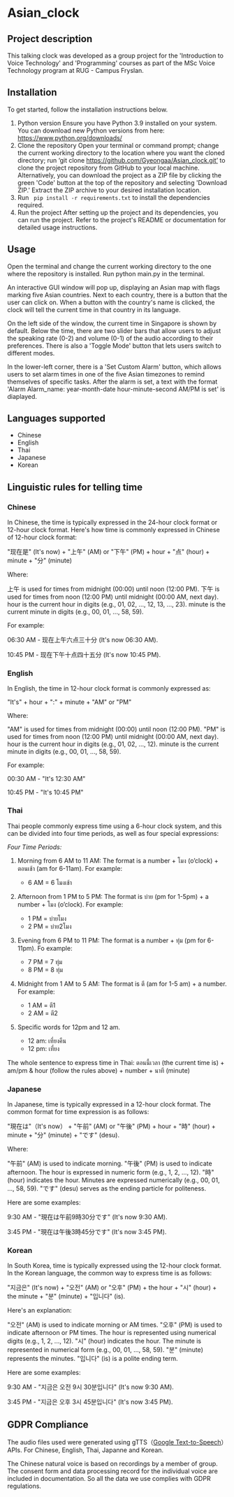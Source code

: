 # Asian_clock

## Project description
This talking clock was developed as a group project for the 'Introduction to Voice Technology' and 'Programming' courses as part of the MSc Voice Technology program at RUG - Campus Fryslan.

## Installation
To get started, follow the installation instructions below.
1. Python version
    Ensure you have Python 3.9 installed on your system. You can download new Python versions from here: https://www.python.org/downloads/
2. Clone the repository
    Open your terminal or command prompt; change the current working directory to the location where you want the cloned directory; run ‘git clone https://github.com/Gyeongaa/Asian_clock.git’ to clone the project repository from GitHub to your local machine.
    Alternatively, you can download the project as a ZIP file by clicking the green 'Code' button at the top of the repository and selecting 'Download ZIP.' Extract the ZIP archive to your desired installation location.
3. Run ` pip install -r requirements.txt` to install the dependencies required.    
4. Run the project
    After setting up the project and its dependencies, you can run the project. Refer to the project's README or documentation for detailed usage instructions.


## Usage
Open the terminal and change the current working directory to the one where the repository is installed. Run python main.py in the terminal.

An interactive GUI window will pop up, displaying an Asian map with flags marking five Asian countries. Next to each country, there is a button that the user can click on. When a button with the country's name is clicked, the clock will tell the current time in that country in its language.

On the left side of the window, the current time in Singapore is shown by default. Below the time, there are two slider bars that allow users to adjust the speaking rate (0-2) and volume (0-1) of the audio according to their preferences. There is also a 'Toggle Mode' button that lets users switch to different modes.

In the lower-left corner, there is a 'Set Custom Alarm' button, which allows users to set alarm times in one of the five Asian timezones to remind themselves of specific tasks. After the alarm is set, a text with the format 'Alarm Alarm_name: year-month-date hour-minute-second AM/PM is set' is diaplayed.


## Languages supported
- Chinese 
- English
- Thai
- Japanese
- Korean

## Linguistic rules for telling time

### Chinese
In Chinese, the time is typically expressed in the 24-hour clock format or 12-hour clock format. Here's how time is commonly expressed in Chinese of 12-hour clock format:

"现在是" (It's now) + "上午" (AM) or "下午" (PM) + hour + "点" (hour) + minute + "分" (minute)

Where:

上午 is used for times from midnight (00:00) until noon (12:00 PM).
下午 is used for times from noon (12:00 PM) until midnight (00:00 AM, next day).
hour is the current hour in digits (e.g., 01, 02, ..., 12, 13, ..., 23).
minute is the current minute in digits (e.g., 00, 01, ..., 58, 59).

For example:

06:30 AM - 现在上午六点三十分 (It's now 06:30 AM).

10:45 PM - 现在下午十点四十五分 (It's now 10:45 PM).


### English
In English, the time in 12-hour clock format is commonly expressed as:

"It's" + hour + ":" + minute + "AM" or "PM"

Where:

"AM" is used for times from midnight (00:00) until noon (12:00 PM).
"PM" is used for times from noon (12:00 PM) until midnight (00:00 AM, next day).
hour is the current hour in digits (e.g., 01, 02, ..., 12).
minute is the current minute in digits (e.g., 00, 01, ..., 58, 59).

For example:

00:30 AM - "It's 12:30 AM"

10:45 PM - "It's 10:45 PM"

### Thai
Thai people commonly express time using a 6-hour clock system, and this can be divided into four time periods, as well as four special expressions:

*Four Time Periods:*

1. Morning from 6 AM to 11 AM: The format is a number + โมง (o’clock) + ตอนเช้า (am for 6-11am). For example:
   - 6 AM = 6 โมงเช้า

2. Afternoon from 1 PM to 5 PM: The format is บ่าย (pm for 1-5pm) + a number + โมง (o’clock). For example:
   - 1 PM = บ่ายโมง 
   - 2 PM = บ่าย2โมง

3. Evening from 6 PM to 11 PM: The format is a number + ทุ่ม (pm for 6-11pm). Fo example:
   - 7 PM = 7 ทุ่ม 
   - 8 PM = 8 ทุ่ม 

4. Midnight from 1 AM to 5 AM: The format is ตี (am for 1-5 am) + a number. For example:
   - 1 AM = ตี1 
   - 2 AM = ตี2 

5. Specific words for 12pm and 12 am.
   - 12 am: เที่ยงคืน
   - 12 pm: เที่ยง

The whole sentence to express time in Thai:
ตอนนี้เวลา (the current time is) + am/pm & hour (follow the rules above) + number + นาที (minute)

### Japanese
In Japanese, time is typically expressed in a 12-hour clock format. The common format for time expression is as follows:

"現在は"（It's now） + "午前" (AM) or "午後" (PM) + hour + "時" (hour) + minute + "分" (minute) + "です" (desu).

Where:

"午前" (AM) is used to indicate morning.
"午後" (PM) is used to indicate afternoon.
The hour is expressed in numeric form (e.g., 1, 2, ..., 12).
"時" (hour) indicates the hour.
Minutes are expressed numerically (e.g., 00, 01, ..., 58, 59).
"です" (desu) serves as the ending particle for politeness.

Here are some examples:

9:30 AM - "現在は午前9時30分です" (It's now 9:30 AM).

3:45 PM - "現在は午後3時45分です" (It's now 3:45 PM).

### Korean
In South Korea, time is typically expressed using the 12-hour clock format. In the Korean language, the common way to express time is as follows:

"지금은" (It's now) + "오전" (AM) or "오후" (PM) + the hour + "시" (hour) + the minute + "분" (minute) + "입니다" (is).

Here's an explanation:

"오전" (AM) is used to indicate morning or AM times.
"오후" (PM) is used to indicate afternoon or PM times.
The hour is represented using numerical digits (e.g., 1, 2, ..., 12).
"시" (hour) indicates the hour.
The minute is represented in numerical form (e.g., 00, 01, ..., 58, 59).
"분" (minute) represents the minutes.
"입니다" (is) is a polite ending term.

Here are some examples:

9:30 AM - "지금은 오전 9시 30분입니다" (It's now 9:30 AM).

3:45 PM - "지금은 오후 3시 45분입니다" (It's now 3:45 PM).

## GDPR Compliance
The audio files used were generated using gTTS（[Google Text-to-Speech](https://gtts.readthedocs.io/en/latest/)） APIs. For Chinese, English, Thai, Japanne and Korean.

The Chinese natural voice is based on recordings by a member of group.
The consent form and data processing record for the individual voice are included in documentation.
So all the data we use complies with GDPR regulations.
